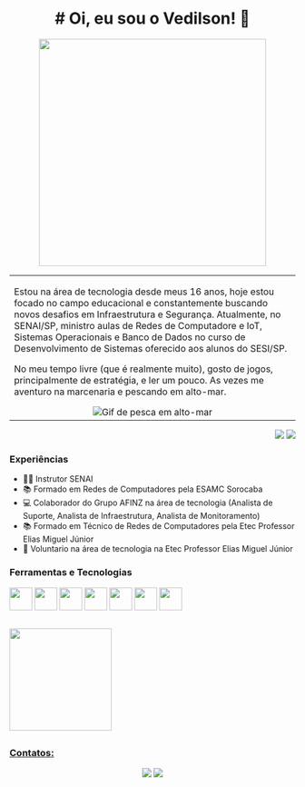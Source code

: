 <!--
**vedilson/vedilson** is a ✨ _special_ ✨ repository because its `README.md` (this file) appears on your GitHub profile.

Here are some ideas to get you started:

- 🔭 I’m currently working on ...
- 🌱 I’m currently learning ...
- 👯 I’m looking to collaborate on ...
- 🤔 I’m looking for help with ...
- 💬 Ask me about ...
- 📫 How to reach me: ...
- 😄 Pronouns: ...
- ⚡ Fun fact: ...
-->
<H1 align="center"> # Oi, eu sou o Vedilson! 👋</H1>
<div align="center"> 
<img src="https://pa1.aminoapps.com/6591/d6ee5bb6208d2f8cd6920de191e2900721fffe72_00.gif" width="400"/><br>
</div>

<p align="right">
<table width="100%">
<tr><td valign="top" width="50%">

Estou na área de tecnologia desde meus 16 anos, hoje estou focado no campo educacional e constantemente buscando novos desafios em Infraestrutura e Segurança. Atualmente, no SENAI/SP, ministro aulas de Redes de Computadore e IoT, Sistemas Operacionais e Banco de Dados no curso de Desenvolvimento de Sistemas oferecido aos alunos do SESI/SP.

No meu tempo livre (que é realmente muito), gosto de jogos, principalmente de estratégia, e ler um pouco. As vezes me aventuro na marcenaria e pescando em alto-mar.
  
<div align="center"> 
  <img src="https://media.tenor.com/SWOvT6N7GhcAAAAM/fishing-fail-failarmy.gif" alt="Gif de pesca em alto-mar">
</div>

</td></tr>
</table>
</p>

<p align="right">
<img src="https://views.whatilearened.today/views/github/vedilson/vedilson.svg"> <a href="https://github.com/vedilson/"><img src="https://img.shields.io/github/followers/vedilson?color=%234CC61E&label=GitHub%20Followers%20%3A"/></a>
</p>

### Experiências

- 👩‍🏫 Instrutor SENAI
- 📚 Formado em Redes de Computadores pela ESAMC Sorocaba
- 💻 Colaborador do Grupo AFINZ na área de tecnologia (Analista de Suporte, Analista de Infraestrutura, Analista de Monitoramento)
- 📚 Formado em Técnico de Redes de Computadores pela Etec Professor Elias Miguel Júnior
- 💪 Voluntario na área de tecnologia na Etec Professor Elias Miguel Júnior

### Ferramentas e Tecnologias
          
  <img src="https://cdn.jsdelivr.net/gh/devicons/devicon@latest/icons/amazonwebservices/amazonwebservices-original-wordmark.svg" width="40" height="40"/>  <img src="https://cdn.jsdelivr.net/gh/devicons/devicon@latest/icons/windows8/windows8-original.svg" width="40" height="40" />  <img src="https://cdn.jsdelivr.net/gh/devicons/devicon@latest/icons/docker/docker-original-wordmark.svg" width="40" height="40"/>  <img src="https://cdn.jsdelivr.net/gh/devicons/devicon@latest/icons/grafana/grafana-original.svg" width="40" height="40"/>  <img src="https://cdn.jsdelivr.net/gh/devicons/devicon@latest/icons/mariadb/mariadb-original.svg" width="40" height="40"/>  <img src="https://cdn.jsdelivr.net/gh/devicons/devicon@latest/icons/linux/linux-original.svg" width="40" height="40"/>  <img src="https://cdn.jsdelivr.net/gh/devicons/devicon@latest/icons/raspberrypi/raspberrypi-original.svg" width="40" height="40"/>

<!--
          
<img src="https://cdn.jsdelivr.net/gh/devicons/devicon@latest/icons/raspberrypi/raspberrypi-original.svg" width="40" height="40"/>

### Estou aprendendo

<img src="https://cdn.jsdelivr.net/gh/devicons/devicon/icons/terraform/terraform-original.svg" width="40" height="40"/> <img src="https://cdn.jsdelivr.net/gh/devicons/devicon/icons/amazonwebservices/amazonwebservices-original.svg" width="40" height="40"/> 

### Conteúdos

#### Cursos

- [Desenvolvimento Seguro: estratégias de segurança para dados de entrada](https://www.alura.com.br/curso-online-desenvolvimento-seguro-estrategias-seguranca-dados-entrada)
- [Pentest: explorando vulnerabilidades em aplicações web](https://www.alura.com.br/curso-online-pentest-explorando-vulnerabilidades-aplicacoes-web)
- [Pentest: investigando vulnerabilidades em um servidor de aplicações web](https://www.alura.com.br/curso-online-pentest-vulnerabilidades-servidor-aplicacoes-web)
- [Segurança de rede: firewall, WAF e SIEM](https://www.alura.com.br/curso-online-seguranca-rede-firewall-waf-siem)
- [Segurança de rede: proxy reverso, SSH e DNS](https://www.alura.com.br/curso-online-seguranca-rede-proxy-reverso-ssh-dns)
- [Segurança de rede: manipule logs e dashboards](https://www.alura.com.br/curso-online-seguranca-rede-manipule-logs-dashboards)

### Artigos

- [Nova exigência do Git de autenticação por token, o que é e o que devo fazer?](https://www.alura.com.br/artigos/nova-exigencia-do-git-de-autenticacao-por-token-o-que-e-o-que-devo-fazer)
- [Como escrever um README incrível no seu Github](https://www.alura.com.br/artigos/escrever-bom-readme)
- [Como criar um README para o seu perfil do GitHub](https://www.alura.com.br/artigos/como-criar-um-readme-para-seu-perfil-github)

### Alura+

- [Praticando lógica com Shell Scripting](https://www.youtube.com/watch?v=0406LYz-ZDs&ab_channel=AluraCursosOnline)
- [Git Flow vs Desenvolvimento baseado em tronco](https://www.youtube.com/watch?v=0jw8RpHuZ-Q&t=9s&ab_channel=AluraCursosOnline)
- [Hacking Ético: o que é e onde surgiu](https://cursos.alura.com.br/extra/alura-mais/hacking-etico-o-que-e-e-onde-surgiu-c1390)

-->
##
<div>
  <a href="https://github.com/vedilson">
 <!--<img height="180em" src="https://github-readme-stats.vercel.app/api/top-langs/?username=vedilson&layout=compact&langs_count=7&theme=dracula"/>-->
  <img height="180em" src="https://github-readme-stats.vercel.app/api?username=vedilson&show_icons=true&theme=dracula&include_all_commits=true&count_private=true"/>
</div>

##
### Contatos:
<div align="center"> 
  <a href = "mailto:vedilsonsantos@gmail.com"><img src="https://img.shields.io/badge/-Gmail-%23333?style=for-the-badge&logo=gmail&logoColor=white" target="_blank"></a>
  <a href="https://www.linkedin.com/in/vedilson" target="_blank"><img src="https://img.shields.io/badge/-LinkedIn-%230077B5?style=for-the-badge&logo=linkedin&logoColor=white" target="_blank"></a> 
</div>

##
<!--  ![Snake animation](https://github.com/camilafernanda/camilafernanda/blob/output/github-contribution-grid-snake.svg)-->
  
